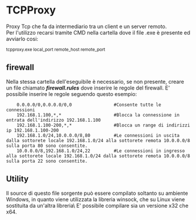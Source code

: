 # TCPProxy
Proxy Tcp che fa da intermediario tra un client e un server remoto.\
Per l'utilizzo recarsi tramite CMD nella cartella dove il file .exe è presente ed avviarlo cosi:

<sub>tcpproxy.exe local_port remote_host remote_port</sub>
## firewall
Nella stessa cartella dell'eseguibile è necessario, se non presente, creare un file chiamato ***firewall.rules*** dove inserire le regole del firewall. 
E' possibile inserire le regole seguendo questo esempio:

        0.0.0.0/0,0.0.0.0/0,0                #Consente tutte le connessioni
        192.168.1.100,*,*                    #Blocca la connessione in entrata dell'indirizzo 192.168.1.100
        192.168.1.100-200,*,*                #Blocca un range di indirizzi ip 192.168.1.100-200
        192.168.1.0/24,10.0.0.0/8,80         #Le connessioni in uscita dalla sottorete locale 192.168.1.0/24 alla sottorete remota 10.0.0.0/8 sulla porta 80 sono consentite.
        10.0.0.0/8,192.168.1.0/24,22         #Le connessioni in ingresso alla sottorete locale 192.168.1.0/24 dalla sottorete remota 10.0.0.0/8 sulla porta 22 sono consentite.

## Utility
Il source di questo file sorgente può essere compilato soltanto su ambiente Windows, in quanto viene utilizzata la libreria winsock, che su Linux viene sostituita da un'altra libreria\ E' possibile compilare sia un versione x32 che x64.
